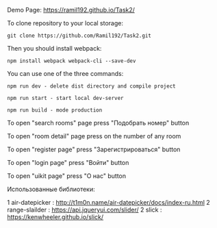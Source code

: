Demo Page: https://ramil192.github.io/Task2/

To clone repository to your local storage: 

    git clone https://github.com/Ramil192/Task2.git

Then you should install webpack: 

    npm install webpack webpack-cli --save-dev

You can use one of the three commands:

    npm run dev - delete dist directory and compile project

    npm run start - start local dev-server

    npm run build - mode production

To open "search rooms" page press "Подобрать номер" button

To open "room detail" page press on the number of any room

To open "register page" press "Зарегистрироваться" button

To open "login page" press "Войти" button

To open "uikit page" press "О нас" button

Использованные библиотеки:

1 air-datepicker : http://t1m0n.name/air-datepicker/docs/index-ru.html
2 range-slailder : https://api.jqueryui.com/slider/
2 slick : https://kenwheeler.github.io/slick/
